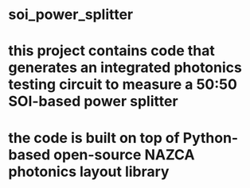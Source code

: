 # soi_power_splitter# this project contains code that generates an integrated photonics testing circuit to measure a 50:50 SOI-based power splitter# the code is built on top of Python-based open-source NAZCA photonics layout library